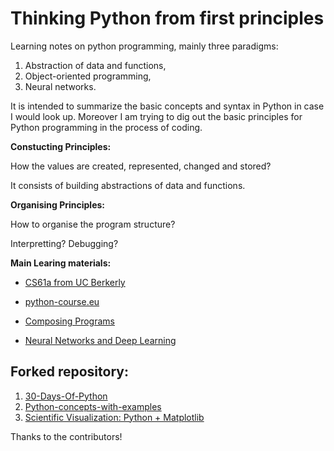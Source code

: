 # Thinking Python from first principles

Learning notes on python programming, mainly three paradigms:

1. Abstraction of data and functions,
2. Object-oriented programming,
3. Neural networks.

It is intended to summarize the basic concepts and syntax in Python in case I would look up. Moreover I am trying to dig out the basic principles for Python programming in the process of coding.

**Constucting Principles:**

How the values are created, represented, changed and stored?

It consists of building abstractions of data and functions.

**Organising Principles:**

How to organise the program structure?

Interpretting? Debugging?

**Main Learing materials:**

* [CS61a from UC Berkerly](https://cs61a.org/)

* [python-course.eu](https://python-course.eu/)

* [Composing Programs](http://composingprograms.com/)

* [Neural Networks and Deep Learning](http://neuralnetworksanddeeplearning.com/index.html)

## Forked repository:

 1. [30-Days-Of-Python](https://github.com/Asabeneh/30-Days-Of-Python)
 2. [Python-concepts-with-examples](https://github.com/trekhleb/learn-python)
 3. [Scientific Visualization: Python + Matplotlib](https://github.com/rougier/scientific-visualization-book)

Thanks to the contributors!